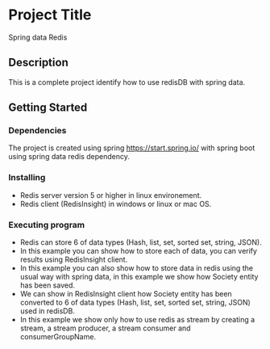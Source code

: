 # Project Title

Spring data Redis

## Description

This is a complete project identify how to use redisDB with spring data.

## Getting Started

### Dependencies

The project is created using spring https://start.spring.io/ with spring boot using spring data redis dependency.

### Installing

* Redis server version 5 or higher  in linux environement.
* Redis client (RedisInsight) in windows or linux or mac OS.

### Executing program

* Redis can store 6 of data types (Hash, list, set, sorted set, string, JSON).
* In this example you can show how to store each of data, you can verify results using RedisInsight client.
* In this example you can also show how to store data in redis using the usual way with spring data, in this example we show how Society entity has been saved.
* We can show in RedisInsight client how Society entity has been converted to 6 of data types (Hash, list, set, sorted set, string, JSON) used in redisDB.
* In this example we show only how to use redis as stream by creating a stream, a  stream producer, a stream consumer and consumerGroupName. 


